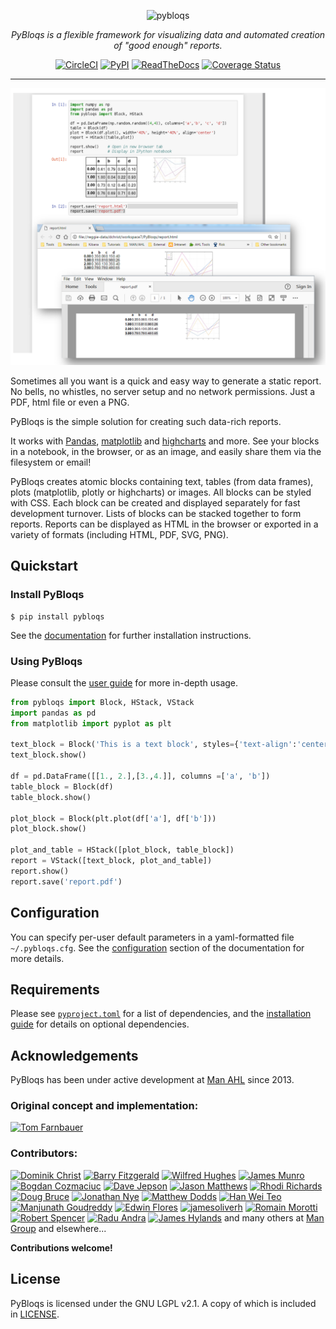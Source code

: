 <div align="center">

![pybloqs](https://github.com/man-group/PyBloqs/raw/master/logo/logo50.png)

_PyBloqs is a flexible framework for visualizing data and automated creation of "good enough" reports._

[![CircleCI](https://circleci.com/gh/man-group/PyBloqs.svg?style=shield)](https://circleci.com/gh/man-group/PyBloqs)
[![PyPI](https://img.shields.io/pypi/pyversions/pybloqs.svg)](https://pypi.python.org/pypi/pybloqs/)
[![ReadTheDocs](https://readthedocs.org/projects/pybloqs/badge)](https://pybloqs.readthedocs.io)
[![Coverage Status](https://coveralls.io/repos/github/manahl/PyBloqs/badge.svg?branch=master)](https://coveralls.io/github/manahl/PyBloqs?branch=master)

<hr>

![PyBloqs in use in ipython notebook](https://github.com/man-group/PyBloqs/raw/master/pybloqs_in_notebook.png)

</div>

Sometimes all you want is a quick and easy way to generate a static report. No bells, no whistles, no server setup and no network permissions. Just a PDF, html file or even a PNG.

PyBloqs is the simple solution for creating such data-rich reports. 

It works with [Pandas](http://pandas.pydata.org), [matplotlib](http://matplotlib.org) and 
[highcharts](http://www.highcharts.com) and more. See your blocks in a notebook, in the browser, or as an image, and easily share them via the filesystem or email!

PyBloqs creates atomic blocks containing text, tables (from data frames), 
plots (matplotlib, plotly or highcharts) or images. All blocks can be styled with CSS. Each block can be created and displayed 
separately for fast development turnover. Lists of blocks can be stacked together to form reports. Reports can be displayed as HTML in the browser or exported in a variety of formats (including HTML, PDF, SVG, PNG).

## Quickstart

### Install PyBloqs

```
$ pip install pybloqs
```

See the [documentation](https://pybloqs.readthedocs.io/en/latest/installation.html) for further installation instructions.

### Using PyBloqs

Please consult the [user guide](https://pybloqs.readthedocs.io/en/latest/user_guide.html) for more in-depth usage.

```python
from pybloqs import Block, HStack, VStack
import pandas as pd
from matplotlib import pyplot as plt

text_block = Block('This is a text block', styles={'text-align':'center', 'color':'blue'})
text_block.show()

df = pd.DataFrame([[1., 2.],[3.,4.]], columns =['a', 'b'])
table_block = Block(df)
table_block.show()

plot_block = Block(plt.plot(df['a'], df['b']))
plot_block.show()

plot_and_table = HStack([plot_block, table_block])
report = VStack([text_block, plot_and_table])
report.show()
report.save('report.pdf')
```

## Configuration

You can specify per-user default parameters in a yaml-formatted file `~/.pybloqs.cfg`.  See the [configuration](https://pybloqs.readthedocs.io/en/latest/configuration.html) section of the documentation for more details.


## Requirements

Please see [`pyproject.toml`](https://github.com/man-group/PyBloqs/blob/master/pyproject.toml) for a list of dependencies, and the [installation guide](https://pybloqs.readthedocs.io/en/latest/installation.html) for details on optional dependencies.

## Acknowledgements

PyBloqs has been under active development at [Man AHL](http://www.ahl.com/) since 2013.

### Original concept and implementation:

[![Tom Farnbauer](https://images.weserv.nl/?url=https://avatars.githubusercontent.com/u/947540?v=4&w=50&h=50&mask=circle)](https://github.com/SleepingPills)

### Contributors:

[![Dominik Christ](https://images.weserv.nl/?url=https://avatars.githubusercontent.com/u/20108097?v=4&w=50&h=50&mask=circle)](https://github.com/DominikMChrist)
[![Barry Fitzgerald](https://images.weserv.nl/?url=https://avatars.githubusercontent.com/u/683731?v=4&w=50&h=50&mask=circle)](https://github.com/pablojim)
[![Wilfred Hughes](https://images.weserv.nl/?url=https://avatars.githubusercontent.com/u/70800?v=4&w=50&h=50&mask=circle)](https://github.com/wilfred)
[![James Munro](https://images.weserv.nl/?url=https://avatars.githubusercontent.com/u/283605?v=4&w=50&h=50&mask=circle)](https://github.com/jamesmunro)
[![Bogdan Cozmaciuc](https://images.weserv.nl/?url=https://avatars.githubusercontent.com/u/11246190?v=4&w=50&h=50&mask=circle)](https://github.com/cozmacib)
[![Dave Jepson](https://images.weserv.nl/?url=https://avatars.githubusercontent.com/u/1649783?v=4&w=50&h=50&mask=circle)](https://github.com/swedishhh)
[![Jason Matthews](https://images.weserv.nl/?url=https://avatars.githubusercontent.com/u/13369756?v=4&w=50&h=50&mask=circle)](https://github.com/jjbmatthews)
[![Rhodi Richards](https://images.weserv.nl/?url=https://avatars.githubusercontent.com/u/32775446?v=4&w=50&h=50&mask=circle)](https://github.com/rhodrich)
[![Doug Bruce](https://images.weserv.nl/?url=https://avatars.githubusercontent.com/u/9913529?v=4&w=50&h=50&mask=circle)](https://github.com/douglasbruce88)
[![Jonathan Nye](https://images.weserv.nl/?url=https://avatars.githubusercontent.com/u/11302980?v=4&w=50&h=50&mask=circle)](https://github.com/jonnynye)
[![Matthew Dodds](https://images.weserv.nl/?url=https://avatars.githubusercontent.com/u/2059732?v=4&w=50&h=50&mask=circle)](https://github.com/jjbmatthews)
[![Han Wei Teo](https://images.weserv.nl/?url=https://avatars.githubusercontent.com/u/11653321?v=4&w=50&h=50&mask=circle)](https://github.com/HanTeo)
[![Manjunath Goudreddy](https://images.weserv.nl/?url=https://avatars.githubusercontent.com/u/5331323?v=4&w=50&h=50&mask=circle)](https://github.com/manjugoudreddy)
[![Edwin Flores](https://images.weserv.nl/?url=https://avatars.githubusercontent.com/u/977092?v=4&w=50&h=50&mask=circle)](https://github.com/edf825)
[![jamesoliverh](https://images.weserv.nl/?url=https://avatars.githubusercontent.com/u/46758370?v=4&w=50&h=50&mask=circle)](https://github.com/jamesoliverh)
[![Romain Morotti](https://images.weserv.nl/?url=https://avatars.githubusercontent.com/u/13528994?v=4&w=50&h=50&mask=circle)](https://github.com/morotti)
[![Robert Spencer](https://images.weserv.nl/?url=https://avatars.githubusercontent.com/u/2918499?v=4&w=50&h=50&mask=circle)](https://github.com/rspencer01)
[![Radu Andra](https://images.weserv.nl/?url=https://avatars.githubusercontent.com/u/39206284?v=4&w=50&h=50&mask=circle)](https://github.com/rspencer01)
[![James Hylands](https://images.weserv.nl/?url=https://avatars.githubusercontent.com/u/2422610?v=4&w=50&h=50&mask=circle)](https://github.com/rspencer01)
and many others at [Man Group](https://www.man.com/) and elsewhere...

**Contributions welcome!**

## License

PyBloqs is licensed under the GNU LGPL v2.1.  A copy of which is included in [LICENSE](https://github.com/man-group/PyBloqs/raw/master/LICENSE).
